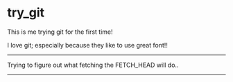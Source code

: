 try_git
=======

This is me trying git for the first time!

I love git; especially because they like to use great font!!

-------

Trying to figure out what fetching the FETCH_HEAD will do..

-------


